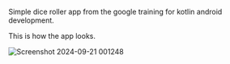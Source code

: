 Simple dice roller app from the google training for kotlin android development.

This is how the app looks.

![Screenshot 2024-09-21 001248](https://github.com/user-attachments/assets/d94fda74-852c-4be9-8fd8-2fb890499aa8)


